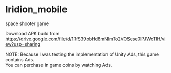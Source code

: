 # Iridion_mobile
space shooter game 

Download APK build from https://drive.google.com/file/d/1RfS39obHd8mNImTo2VOSese0lPJWoTIH/view?usp=sharing  

NOTE: Because I was testing the implementation of Unity Ads, this game contains Ads.  
You can perchase in game coins by watching Ads.
